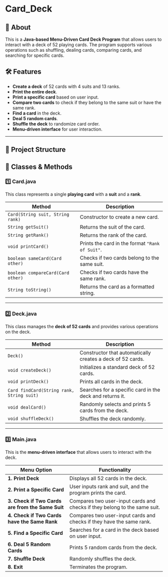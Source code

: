 # Card_Deck


## 📌 About
This is a **Java-based Menu-Driven Card Deck Program** that allows users to interact with a deck of 52 playing cards. The program supports various operations such as shuffling, dealing cards, comparing cards, and searching for specific cards.

## 🛠 Features
- **Create a deck** of 52 cards with 4 suits and 13 ranks.
- **Print the entire deck**.
- **Print a specific card** based on user input.
- **Compare two cards** to check if they belong to the same suit or have the same rank.
- **Find a card** in the deck.
- **Deal 5 random cards**.
- **Shuffle the deck** to randomize card order.
- **Menu-driven interface** for user interaction.

---

## 📂 Project Structure
## 📝 Classes & Methods

### **1️⃣ Card.java**
This class represents a single **playing card** with a **suit** and a **rank**.

| Method | Description |
|--------|------------|
| `Card(String suit, String rank)` | Constructor to create a new card. |
| `String getSuit()` | Returns the suit of the card. |
| `String getRank()` | Returns the rank of the card. |
| `void printCard()` | Prints the card in the format `"Rank of Suit"`. |
| `boolean sameCard(Card other)` | Checks if two cards belong to the same suit. |
| `boolean compareCard(Card other)` | Checks if two cards have the same rank. |
| `String toString()` | Returns the card as a formatted string. |

---

### **2️⃣ Deck.java**
This class manages the **deck of 52 cards** and provides various operations on the deck.

| Method | Description |
|--------|------------|
| `Deck()` | Constructor that automatically creates a deck of 52 cards. |
| `void createDeck()` | Initializes a standard deck of 52 cards. |
| `void printDeck()` | Prints all cards in the deck. |
| `Card findCard(String rank, String suit)` | Searches for a specific card in the deck and returns it. |
| `void dealCard()` | Randomly selects and prints 5 cards from the deck. |
| `void shuffleDeck()` | Shuffles the deck randomly. |

---

### **3️⃣ Main.java**
This is the **menu-driven interface** that allows users to interact with the deck.

| Menu Option | Functionality |
|------------|--------------|
| **1. Print Deck** | Displays all 52 cards in the deck. |
| **2. Print a Specific Card** | User inputs rank and suit, and the program prints the card. |
| **3. Check if Two Cards are from the Same Suit** | Compares two user-input cards and checks if they belong to the same suit. |
| **4. Check if Two Cards have the Same Rank** | Compares two user-input cards and checks if they have the same rank. |
| **5. Find a Specific Card** | Searches for a card in the deck based on user input. |
| **6. Deal 5 Random Cards** | Prints 5 random cards from the deck. |
| **7. Shuffle Deck** | Randomly shuffles the deck. |
| **8. Exit** | Terminates the program. |

